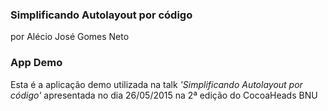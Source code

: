 ### Simplificando Autolayout por código
por Alécio José Gomes Neto

### App Demo

Esta é a aplicação demo utilizada na talk *'Simplificando Autolayout por código'* apresentada no dia 26/05/2015 na 2ª edição do CocoaHeads BNU
